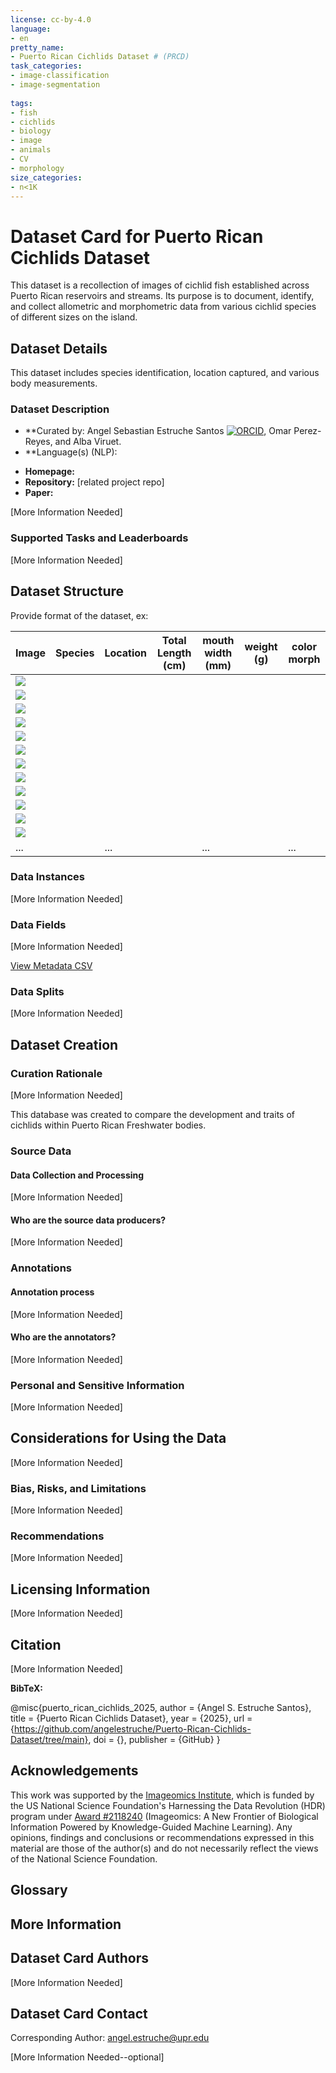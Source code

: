 ```yaml
---
license: cc-by-4.0
language:
- en
pretty_name: 
- Puerto Rican Cichlids Dataset # (PRCD)
task_categories:
- image-classification
- image-segmentation
  
tags:
- fish
- cichlids 
- biology
- image
- animals
- CV
- morphology 
size_categories: 
- n<1K
---
```


<!--

NOTE: Add more tags (your particular animal, type of model and use-case, etc.).

As with your GitHub Project repo, it is important to choose an appropriate license for your dataset. The default license is [CC0](https://creativecommons.org/publicdomain/zero/1.0/) (public domain dedication, see [Dryad's explanation of why to use CC0](https://blog.datadryad.org/2023/05/30/good-data-practices-removing-barriers-to-data-reuse-with-cc0-licensing/)). Alongside the appropriate stakeholders (eg., your PI, co-authors), select a license that is [Open Source Initiative](https://opensource.org/licenses) (OSI) compliant.
For more information on how to choose a license and why it matters, see [Choose A License](https://choosealicense.com) and [A Quick Guide to Software Licensing for the Scientist-Programmer](https://doi.org/10.1371/journal.pcbi.1002598) by A. Morin, et al.
See the [Imageomics policy for licensing](https://imageomics.github.io/Imageomics-guide/wiki-guide/Digital-products-release-licensing-policy/) for more information.

See more options for the above information by clicking "edit dataset card" on your repo.

Fill in as much information as you can at each location that says "More information needed".
-->

<!--
Image with caption (jpg or png):
|![Figure #](https://huggingface.co/datasets/imageomics/<data-repo>/resolve/main/<filepath>)|
|:--|
|**Figure #.** [Image of <>](https://huggingface.co/datasets/imageomics/<data-repo>/raw/main/<filepath>) <caption description>.|
-->

<!--
Notes on styling:

To render LaTex in your README, wrap the code in `\\(` and `\\)`. Example: \\(\frac{1}{2}\\)

Escape underscores ("_") with a "\". Example: image\_RGB
-->

# Dataset Card for Puerto Rican Cichlids Dataset

This dataset is a recollection of images of cichlid fish established across Puerto Rican reservoirs and streams. Its purpose is to document, identify, and collect allometric and morphometric data from various cichlid species of different sizes on the island. 

## Dataset Details
This dataset includes species identification, location captured, and various body measurements. 

### Dataset Description

- **Curated by: Angel Sebastian Estruche Santos [![ORCID](https://orcid.org/sites/default/files/images/orcid_24x24.png)](https://orcid.org/my-orcid?orcid=0009-0003-8514-3288), Omar Perez-Reyes, and Alba Viruet. 
- **Language(s) (NLP): 
<!-- Provide the basic links for the dataset. These will show up on the sidebar to the right of your dataset card ("Curated by" too). -->
- **Homepage:** 
- **Repository:** [related project repo]
- **Paper:** 


<!-- Provide a longer summary of what this dataset is. -->
[More Information Needed]

<!--This dataset card aims to be a base template for new datasets. It has been generated using [this raw template](https://github.com/huggingface/huggingface_hub/blob/main/src/huggingface_hub/templates/datasetcard_template.md?plain=1), and further altered to suit Imageomics Institute needs.-->


### Supported Tasks and Leaderboards
[More Information Needed]

<!-- Provide benchmarking results -->


## Dataset Structure

<!-- This section provides a description of the dataset fields, and additional information about the dataset structure such as criteria used to create the splits, relationships between data points, etc. -->

 Provide format of the dataset, ex:


| Image          | Species        | Location | Total Length (cm) | mouth width (mm) | weight (g) | color morph| 
| -------------- | -------------- |-------------- | -------------- | -------------- | -------------- | -------------- |
| ![](images/IMG_7820.jpeg) |     |
| ![](images/IMG_7821.jpeg) |     |
| ![](images/IMG_7822.jpeg) |     |
| ![](images/IMG_7823.jpeg) |
| ![](images/IMG_7826.jpeg) |
| ![](images/IMG_7828.jpeg) |
| ![](images/IMG_7829.jpeg) |
| ![](images/IMG_7830.jpeg) |
| ![](images/IMG_7832.jpeg) |
| ![](images/IMG_7833.jpeg) |
| ![](images/IMG_7834.jpeg) |
| ![](images/IMG_7835.jpeg) |
| ... || ... || ... || ... || ... || ... |


### Data Instances
[More Information Needed]

<!--
Describe data files

Ex: All images are named <img_id>.png, each within a folder named for the species. They are 1024 x 1024, and the color has been standardized using <link to color standardization package>.
-->

### Data Fields
[More Information Needed]

[View Metadata CSV](./metadata.csv)
<!--
Describe the types of the data files or the columns in a CSV with metadata.

Ex: 
**metadata.csv**:
  - `img_id`: Unique identifier for the dataset. 
  - `specimen_id`: ID of specimen in the image, provided by museum data source. There are multiple images of a single specimen.
  - `species`: Species of the specimen in the image. There are N different species of <genus> of <animal>.
  - `view`: View of the specimen in the image (e.g., `ventral` or `dorsal` OR `top` or `bottom`, etc.; specify options where reasonable).
  - `file_name`: Relative path to image from the root of the directory (`<species>/<img_id>.png`); allows for image to be displayed in the dataset viewer alongside its associated metadata.
-->

### Data Splits
[More Information Needed]
<!--
Give your train-test splits for benchmarking; could be as simple as "split is indicated by the `split` column in the metadata file: `train`, `val`, or `test`." Or perhaps this is just the training dataset and other datasets were used for testing (you may indicate which were used).
-->

## Dataset Creation

### Curation Rationale
[More Information Needed]

This database was created to compare the development and traits of cichlids within Puerto Rican Freshwater bodies.

### Source Data

<!-- This section describes the source data (e.g., news text and headlines, social media posts, translated sentences, ...). As well as an original source it was created from (e.g., sampling from Zenodo records, compiling images from different aggregators, etc.) -->

#### Data Collection and Processing
[More Information Needed]
<!-- This section describes the data collection and processing process such as data selection criteria, filtering and normalization methods, re-sizing of images, tools and libraries used, etc. 
This is what _you_ did to it following collection from the original source; it will be overall processing if you collected the data initially.
-->

#### Who are the source data producers?
[More Information Needed]
<!-- This section describes the people or systems who originally created the data.

Ex: This dataset is a collection of images taken of the butterfly collection housed at the Ohio State University Museum of Biological Diversity. The associated labels and metadata are the information provided with the collection from biologists that study butterflies and supplied the specimens to the museum.
 -->


### Annotations
<!-- 
If the dataset contains annotations which are not part of the initial data collection, use this section to describe them. 

Ex: We standardized the taxonomic labels provided by the various data sources to conform to a uniform 7-rank Linnean structure. (Then, under annotation process, describe how this was done: Our sources used different names for the same kingdom (both _Animalia_ and _Metazoa_), so we chose one for all (_Animalia_). -->

#### Annotation process
[More Information Needed]
<!-- This section describes the annotation process such as annotation tools used, the amount of data annotated, annotation guidelines provided to the annotators, interannotator statistics, annotation validation, etc. -->

#### Who are the annotators?
[More Information Needed]
<!-- This section describes the people or systems who created the annotations. -->

### Personal and Sensitive Information
[More Information Needed]
<!-- 
For instance, if your data includes people or endangered species. -->


## Considerations for Using the Data
[More Information Needed]
<!--
Things to consider while working with the dataset. For instance, maybe there are hybrids and they are labeled in the `hybrid_stat` column, so to get a subset without hybrids, subset to all instances in the metadata file such that `hybrid_stat` is _not_ "hybrid".
-->

### Bias, Risks, and Limitations
[More Information Needed]
<!-- This section is meant to convey both technical and sociotechnical limitations. Could also address misuse, malicious use, and uses that the dataset will not work well for.-->

<!-- For instance, if your data exhibits a long-tailed distribution (and why). -->

### Recommendations
[More Information Needed]
<!-- This section is meant to convey recommendations with respect to the bias, risk, and technical limitations. -->

## Licensing Information
[More Information Needed]

<!-- See notes at top of file about selecting a license. 
If you choose CC0: This dataset is dedicated to the public domain for the benefit of scientific pursuits. We ask that you cite the dataset and journal paper using the below citations if you make use of it in your research.

Be sure to note different licensing of images if they have a different license from the compilation.
ex: 
The data (images and text) contain a variety of licensing restrictions mostly within the CC family. Each image and text in this dataset is provided under the least restrictive terms allowed by its licensing requirements as provided to us (i.e, we impose no additional restrictions past those specified by licenses in the license file).

EOL images contain a variety of licenses ranging from [CC0](https://creativecommons.org/publicdomain/zero/1.0/) to [CC BY-NC-SA](https://creativecommons.org/licenses/by-nc-sa/4.0/).
For license and citation information by image, see our [license file](https://huggingface.co/datasets/imageomics/treeoflife-10m/blob/main/metadata/licenses.csv).

This dataset (the compilation) has been marked as dedicated to the public domain by applying the [CC0 Public Domain Waiver](https://creativecommons.org/publicdomain/zero/1.0/). However, images may be licensed under different terms (as noted above).
-->

## Citation
[More Information Needed]

**BibTeX:**
<!--
If you want to include BibTex, replace "<>"s with your info 

**Data**
```
@misc{<ref_code>,
  author = {<author1 and author2>},
  title = {<title>},
  year = {<year>},
  url = {https://huggingface.co/datasets/imageomics/<dataset_name>},
  doi = {<doi once generated>},
  publisher = {Hugging Face}
}
```

-for an associated paper:
**Paper**
```
@article{<ref_code>,
  title    = {<title>},
  author   = {<author1 and author2>},
  journal  = {<journal_name>},
  year     =  <year>,
  url      = {<DOI_URL>},
  doi      = {<DOI>}
}
```
-->

@misc{puerto_rican_cichlids_2025,
  author = {Angel S. Estruche Santos},
  title = {Puerto Rican Cichlids Dataset},
  year = {2025},
  url = {https://github.com/angelestruche/Puerto-Rican-Cichlids-Dataset/tree/main},
  doi = {<doi once generated>},
  publisher = {GitHub}
}
<!---
If the data is modified from another source, add the following. 

Please be sure to also cite the original data source(s):
<citation>
-->


## Acknowledgements

This work was supported by the [Imageomics Institute](https://imageomics.org), which is funded by the US National Science Foundation's Harnessing the Data Revolution (HDR) program under [Award #2118240](https://www.nsf.gov/awardsearch/showAward?AWD_ID=2118240) (Imageomics: A New Frontier of Biological Information Powered by Knowledge-Guided Machine Learning). Any opinions, findings and conclusions or recommendations expressed in this material are those of the author(s) and do not necessarily reflect the views of the National Science Foundation.

<!-- You may also want to credit the source of your data, i.e., if you went to a museum or nature preserve to collect it. -->

## Glossary 

<!-- [optional] If relevant, include terms and calculations in this section that can help readers understand the dataset or dataset card. -->

## More Information 

<!-- [optional] Any other relevant information that doesn't fit elsewhere. -->

## Dataset Card Authors 



[More Information Needed]

## Dataset Card Contact

Corresponding Author: angel.estruche@upr.edu 

[More Information Needed--optional]
<!-- Could include who to contact with questions, but this is also what the "Discussions" tab is for. -->
